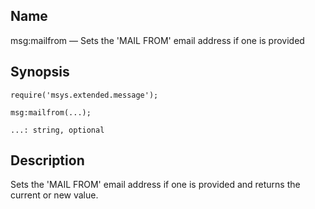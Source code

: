 <a name="lua.ref.msg_mailfrom"></a>
## Name

msg:mailfrom — Sets the 'MAIL FROM' email address if one is provided

<a name="idp16831040"></a>
## Synopsis

`require('msys.extended.message');`

`msg:mailfrom(...);`

`...: string, optional`<a name="idp16834736"></a>
## Description

Sets the 'MAIL FROM' email address if one is provided and returns the current or new value.
